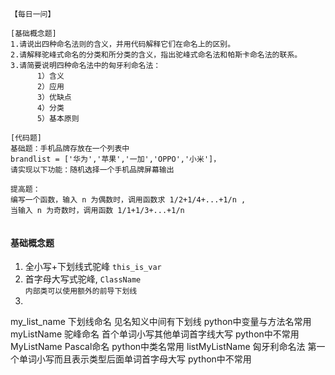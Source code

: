 ```
【每日一问】

[基础概念题]
1.请说出四种命名法则的含义，并用代码解释它们在命名上的区别。
2.请解释驼峰式命名的分类和所分类的含义，指出驼峰式命名法和帕斯卡命名法的联系。
3.请简要说明四种命名法中的匈牙利命名法：
      1）含义
      2）应用
      3）优缺点
      4）分类
      5）基本原则

[代码题]
基础题：手机品牌存放在一个列表中 
brandlist = ['华为','苹果','一加','OPPO','小米']，
请实现以下功能：随机选择一个手机品牌屏幕输出

提高题：
编写一个函数，输入 n 为偶数时，调用函数求 1/2+1/4+...+1/n , 
当输入 n 为奇数时，调用函数 1/1+1/3+...+1/n  


```
#### 基础概念题

1. 全小写+下划线式驼峰 
`this_is_var`
2. 首字母大写式驼峰,
`ClassName` \
`内部类可以使用额外的前导下划线`
3.  
my_list_name 下划线命名 见名知义中间有下划线 python中变量与方法名常用
myListName 驼峰命名 首个单词小写其他单词首字线大写 python中不常用
MyListName Pascal命名 python中类名常用
listMyListName 匈牙利命名法 第一个单词小写而且表示类型后面单词首字母大写 python中不常用